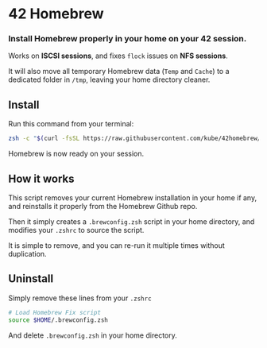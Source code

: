42 Homebrew
===========

### Install Homebrew properly in your home on your 42 session.

Works on **ISCSI sessions**, and fixes `flock` issues on **NFS sessions**.

It will also move all temporary Homebrew data (`Temp` and `Cache`) to a dedicated folder in `/tmp`, leaving your home directory cleaner.


Install
-------
Run this command from your terminal:

```sh
zsh -c "$(curl -fsSL https://raw.githubusercontent.com/kube/42homebrew/master/install.sh)"
```

Homebrew is now ready on your session.

How it works
------------
This script removes your current Homebrew installation in your home if any, and reinstalls it properly from the Homebrew Github repo.

Then it simply creates a `.brewconfig.zsh` script in your home directory, and modifies your `.zshrc` to source the script.

It is simple to remove, and you can re-run it multiple times without duplication.


Uninstall
---------
Simply remove these lines from your `.zshrc`

```sh
# Load Homebrew Fix script
source $HOME/.brewconfig.zsh
```

And delete `.brewconfig.zsh` in your home directory.
